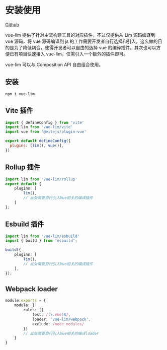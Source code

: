 <!--
 * @Author: chenzhongsheng
 * @Date: 2024-07-17 17:24:26
 * @Description: Coding something
-->
# 安装使用

[Github](https://github.com/lim-f/vue-lim)

vue-lim 提供了针对主流构建工具的对应插件，不过仅提供从 Lim 源码编译到 vue 源码，将 vue 源码编译到 js 的工作需要开发者自行选择和引入。这么做的目的是为了降低耦合，使得开发者可以自由的选择 vue 的编译插件。其次也可以方便已有项目快速接入 vue-lim，仅需引入一个额外的插件即可。

vue-lim 可以与 Composition API 自由组合使用。

## 安装

```
npm i vue-lim
```

## Vite 插件

```js
import { defineConfig } from 'vite'
import lim from 'vue-lim/vite'
import vue from '@vitejs/plugin-vue'

export default defineConfig({
  plugins: [lim(), vue()],
})
```

## Rollup 插件

```ts
import lim from 'vue-lim/rollup'
export default {
    plugins: [
        lim(),
        // 此处需要自行引入Vue相关的编译插件
    ]
};
```

## Esbuild 插件

```ts
import lim from 'vue-lim/esbuild'
import { build } from 'esbuild';

build({
    plugins: [
        lim(),
        // 此处需要自行引入Vue相关的编译插件
    ],
});
```

## Webpack loader

```ts
module.exports = {
    module: {
        rules: [{
            test: /(\.vue)$/,
            loader: 'vue-lim/webpack',
            exclude: /node_modules/
        }]
        // 此处需要自行引入Vue相关的编译loader
    }
}
```